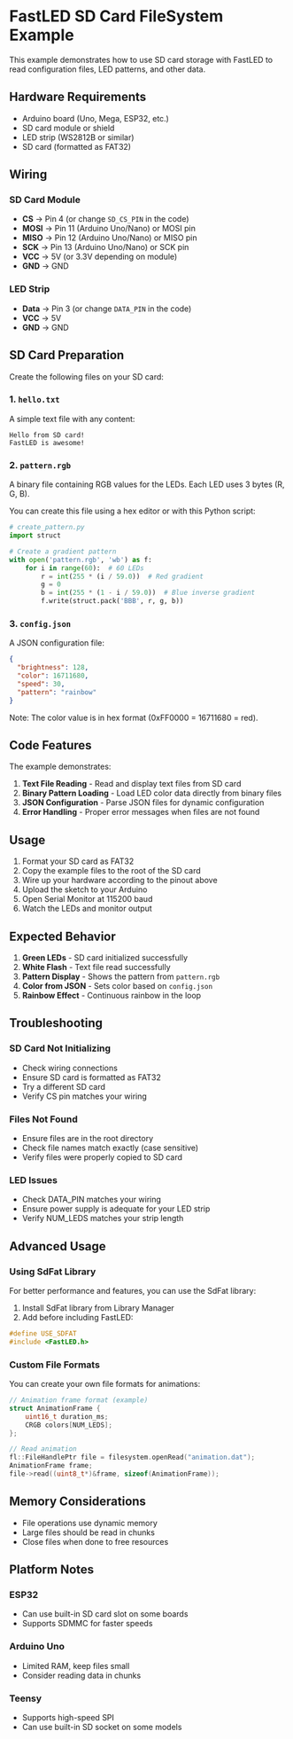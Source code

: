 # FastLED SD Card FileSystem Example

This example demonstrates how to use SD card storage with FastLED to read configuration files, LED patterns, and other data.

## Hardware Requirements

- Arduino board (Uno, Mega, ESP32, etc.)
- SD card module or shield
- LED strip (WS2812B or similar)
- SD card (formatted as FAT32)

## Wiring

### SD Card Module
- **CS** → Pin 4 (or change `SD_CS_PIN` in the code)
- **MOSI** → Pin 11 (Arduino Uno/Nano) or MOSI pin
- **MISO** → Pin 12 (Arduino Uno/Nano) or MISO pin  
- **SCK** → Pin 13 (Arduino Uno/Nano) or SCK pin
- **VCC** → 5V (or 3.3V depending on module)
- **GND** → GND

### LED Strip
- **Data** → Pin 3 (or change `DATA_PIN` in the code)
- **VCC** → 5V
- **GND** → GND

## SD Card Preparation

Create the following files on your SD card:

### 1. `hello.txt`
A simple text file with any content:
```
Hello from SD card!
FastLED is awesome!
```

### 2. `pattern.rgb`
A binary file containing RGB values for the LEDs. Each LED uses 3 bytes (R, G, B).

You can create this file using a hex editor or with this Python script:
```python
# create_pattern.py
import struct

# Create a gradient pattern
with open('pattern.rgb', 'wb') as f:
    for i in range(60):  # 60 LEDs
        r = int(255 * (i / 59.0))  # Red gradient
        g = 0
        b = int(255 * (1 - i / 59.0))  # Blue inverse gradient
        f.write(struct.pack('BBB', r, g, b))
```

### 3. `config.json`
A JSON configuration file:
```json
{
  "brightness": 128,
  "color": 16711680,
  "speed": 30,
  "pattern": "rainbow"
}
```

Note: The color value is in hex format (0xFF0000 = 16711680 = red).

## Code Features

The example demonstrates:

1. **Text File Reading** - Read and display text files from SD card
2. **Binary Pattern Loading** - Load LED color data directly from binary files
3. **JSON Configuration** - Parse JSON files for dynamic configuration
4. **Error Handling** - Proper error messages when files are not found

## Usage

1. Format your SD card as FAT32
2. Copy the example files to the root of the SD card
3. Wire up your hardware according to the pinout above
4. Upload the sketch to your Arduino
5. Open Serial Monitor at 115200 baud
6. Watch the LEDs and monitor output

## Expected Behavior

1. **Green LEDs** - SD card initialized successfully
2. **White Flash** - Text file read successfully
3. **Pattern Display** - Shows the pattern from `pattern.rgb`
4. **Color from JSON** - Sets color based on `config.json`
5. **Rainbow Effect** - Continuous rainbow in the loop

## Troubleshooting

### SD Card Not Initializing
- Check wiring connections
- Ensure SD card is formatted as FAT32
- Try a different SD card
- Verify CS pin matches your wiring

### Files Not Found
- Ensure files are in the root directory
- Check file names match exactly (case sensitive)
- Verify files were properly copied to SD card

### LED Issues
- Check DATA_PIN matches your wiring
- Ensure power supply is adequate for your LED strip
- Verify NUM_LEDS matches your strip length

## Advanced Usage

### Using SdFat Library

For better performance and features, you can use the SdFat library:

1. Install SdFat library from Library Manager
2. Add before including FastLED:
```cpp
#define USE_SDFAT
#include <FastLED.h>
```

### Custom File Formats

You can create your own file formats for animations:

```cpp
// Animation frame format (example)
struct AnimationFrame {
    uint16_t duration_ms;
    CRGB colors[NUM_LEDS];
};

// Read animation
fl::FileHandlePtr file = filesystem.openRead("animation.dat");
AnimationFrame frame;
file->read((uint8_t*)&frame, sizeof(AnimationFrame));
```

## Memory Considerations

- File operations use dynamic memory
- Large files should be read in chunks
- Close files when done to free resources

## Platform Notes

### ESP32
- Can use built-in SD card slot on some boards
- Supports SDMMC for faster speeds

### Arduino Uno
- Limited RAM, keep files small
- Consider reading data in chunks

### Teensy
- Supports high-speed SPI
- Can use built-in SD socket on some models
